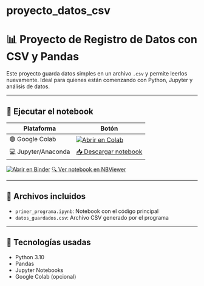 # proyecto_datos_csv
# 📊 Proyecto de Registro de Datos con CSV y Pandas

Este proyecto guarda datos simples en un archivo `.csv` y permite leerlos nuevamente. Ideal para quienes están comenzando con Python, Jupyter y análisis de datos.

---

## 🚀 Ejecutar el notebook

| Plataforma | Botón |
|-----------|--------|
| 🟢 Google Colab | [![Abrir en Colab](https://colab.research.google.com/assets/colab-badge.svg)](https://colab.research.google.com/github/AMERICO28/proyecto_datos_csv/blob/main/primer_programa.ipynb) |
| 💻 Jupyter/Anaconda | [📥 Descargar notebook](https://github.com/AMERICO28/proyecto_datos_csv/raw/main/primer_programa.ipynb) |
[![Abrir en Binder](https://mybinder.org/badge_logo.svg)](https://mybinder.org/v2/gh/AMERICO28/proyecto_datos_csv/HEAD?filepath=primer_programa.ipynb)
[🔍 Ver notebook en NBViewer](https://nbviewer.org/github/AMERICO28/proyecto_datos_csv/blob/main/primer_programa.ipynb)



---

## 📁 Archivos incluidos

- `primer_programa.ipynb`: Notebook con el código principal
- `datos_guardados.csv`: Archivo CSV generado por el programa

---

## 🧠 Tecnologías usadas

- Python 3.10
- Pandas
- Jupyter Notebooks
- Google Colab (opcional)


